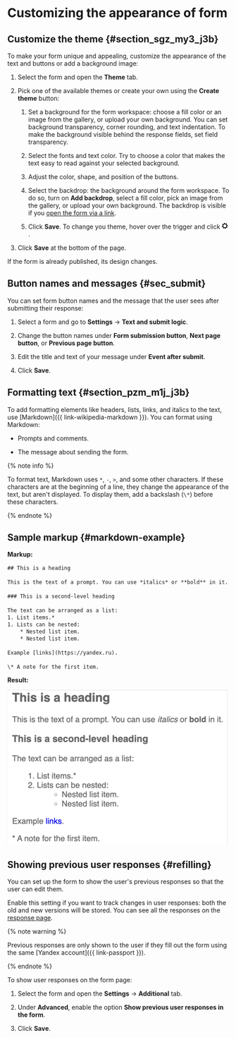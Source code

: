# Customizing the appearance of form

## Customize the theme {#section_sgz_my3_j3b}

To make your form unique and appealing, customize the appearance of the text and buttons or add a background image:

1. Select the form and open the **Theme** tab.

1. Pick one of the available themes or create your own using the **Create theme** button:

   1. Set a background for the form workspace: choose a fill color or an image from the gallery, or upload your own background. You can set background transparency, corner rounding, and text indentation. To make the background visible behind the response fields, set field transparency.

   1. Select the fonts and text color. Try to choose a color that makes the text easy to read against your selected background.

   1. Adjust the color, shape, and position of the buttons.

   1. Select the backdrop: the background around the form workspace. To do so, turn on **Add backdrop**, select a fill color, pick an image from the gallery, or upload your own background. The backdrop is visible if you [open the form via a link](publish.md#section_link).

   1. Click **Save**. To change you theme, hover over the trigger and click ![](../_assets/forms/settings.png).

1. Click **Save** at the bottom of the page.

If the form is already published, its design changes.


## Button names and messages {#sec_submit}

You can set form button names and the message that the user sees after submitting their response:

1. Select a form and go to **Settings** → **Text and submit logic**.

1. Change the button names under **Form submission button**, **Next page button**, or **Previous page button**.

1. Edit the title and text of your message under **Event after submit**.

1. Click **Save**.


## Formatting text {#section_pzm_m1j_j3b}

To add formatting elements like headers, lists, links, and italics to the text, use [Markdown]({{ link-wikipedia-markdown }}). You can format using Markdown:

- Prompts and comments.

- The message about sending the form.

{% note info %}

To format text, Markdown uses `*`, `-`, `>`, and some other characters. If these characters are at the beginning of a line, they change the appearance of the text, but aren't displayed. To display them, add a backslash (`\*`) before these characters.

{% endnote %}


## Sample markup {#markdown-example}

**Markup:**

```
## This is a heading

This is the text of a prompt. You can use *italics* or **bold** in it.

### This is a second-level heading

The text can be arranged as a list:
1. List items.*
1. Lists can be nested:
    * Nested list item.
    * Nested list item.

Example [links](https://yandex.ru).

\* A note for the first item.
```

**Result:**

![](../_assets/forms/markdown.png)

## Showing previous user responses {#refilling}

You can set up the form to show the user's previous responses so that the user can edit them.

Enable this setting if you want to track changes in user responses: both the old and new versions will be stored. You can see all the responses on the [response page](./answers.md).

{% note warning %}

Previous responses are only shown to the user if they fill out the form using the same [Yandex account]({{ link-passport }}).

{% endnote %}

To show user responses on the form page:

1. Select the form and open the **Settings** → **Additional** tab.

1. Under **Advanced**, enable the option **Show previous user responses in the form**.

1. Click **Save**.
